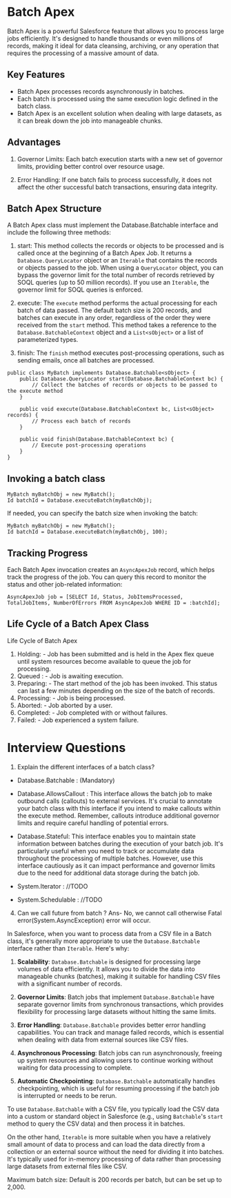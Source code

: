 # Batch Apex
Batch Apex is a powerful Salesforce feature that allows you to process large jobs efficiently. It's designed to handle thousands or even millions of records, making it ideal for data cleansing, archiving, or any operation that requires the processing of a massive amount of data.

## Key Features
* Batch Apex processes records asynchronously in batches.
* Each batch is processed using the same execution logic defined in the batch class.   
* Batch Apex is an excellent solution when dealing with large datasets, as it can break down the job into manageable chunks.

## Advantages
1. Governor Limits: Each batch execution starts with a new set of governor limits, providing better control over resource usage.

2. Error Handling: If one batch fails to process successfully, it does not affect the other successful batch transactions, ensuring data integrity.

## Batch Apex Structure
A Batch Apex class must implement the Database.Batchable interface and include the following three methods:

1. start: This method collects the records or objects to be processed and is called once at the beginning of a Batch Apex Job. It returns a `Database.QueryLocator` object or an `Iterable` that contains the records or objects passed to the job. When using a `QueryLocator` object, you can bypass the governor limit for the total number of records retrieved by SOQL queries (up to 50 million records). If you use an `Iterable`, the governor limit for SOQL queries is enforced. 

2. execute: The `execute` method performs the actual processing for each batch of data passed. The default batch size is 200 records, and batches can execute in any order, regardless of the order they were received from the `start` method. This method takes a reference to the `Database.BatchableContext` object and a `List<sObject>` or a list of parameterized types.

3. finish: The `finish` method executes post-processing operations, such as sending emails, once all batches are processed.

```apex
public class MyBatch implements Database.Batchable<sObject> {
    public Database.QueryLocator start(Database.BatchableContext bc) {
        // Collect the batches of records or objects to be passed to the execute method
    }

    public void execute(Database.BatchableContext bc, List<sObject> records) {
        // Process each batch of records
    }

    public void finish(Database.BatchableContext bc) {
        // Execute post-processing operations
    }
}
```

## Invoking a batch class
```apex
MyBatch myBatchObj = new MyBatch();
Id batchId = Database.executeBatch(myBatchObj);
```

If needed, you can specify the batch size when invoking the batch:

```apex
MyBatch myBatchObj = new MyBatch();
Id batchId = Database.executeBatch(myBatchObj, 100);
```

## Tracking Progress
Each Batch Apex invocation creates an `AsyncApexJob` record, which helps track the progress of the job. You can query this record to monitor the status and other job-related information:

```apex
AsyncApexJob job = [SELECT Id, Status, JobItemsProcessed, TotalJobItems, NumberOfErrors FROM AsyncApexJob WHERE ID = :batchId];
```

## Life Cycle of a Batch Apex Class
Life Cycle of Batch Apex

1. Holding: - Job has been submitted and is held in the Apex flex queue until system resources become available to queue the job for processing.
2. Queued : - Job is awaiting execution.
3. Preparing: - The start method of the job has been invoked. This status can last a few minutes depending on the size of the batch of records.
4. Processing: - Job is being processed.
5. Aborted: - Job aborted by a user.
6. Completed: - Job completed with or without failures.
7. Failed: - Job experienced a system failure.

# Interview Questions

1. Explain the different interfaces of a batch class?
 - Database.Batchable : (Mandatory)

 - Database.AllowsCallout : This interface allows the batch job to make outbound calls (callouts) to external services. It's crucial to annotate your batch class with this interface if you intend to make callouts within the execute method. Remember, callouts introduce additional governor limits and require careful handling of potential errors.

 - Database.Stateful: This interface enables you to maintain state information between batches during the execution of your batch job. It's particularly useful when you need to track or accumulate data throughout the processing of multiple batches. However, use this interface cautiously as it can impact performance and governor limits due to the need for additional data storage during the batch job.

 - System.Iterator : //TODO

 - System.Schedulable : //TODO



4. Can we call future from batch ?
Ans- No, we cannot call otherwise Fatal error(System.AsyncException) error will occur.



In Salesforce, when you want to process data from a CSV file in a Batch class, it's generally more appropriate to use the `Database.Batchable` interface rather than `Iterable`. Here's why:

1. **Scalability**: `Database.Batchable` is designed for processing large volumes of data efficiently. It allows you to divide the data into manageable chunks (batches), making it suitable for handling CSV files with a significant number of records.

2. **Governor Limits**: Batch jobs that implement `Database.Batchable` have separate governor limits from synchronous transactions, which provides flexibility for processing large datasets without hitting the same limits.

3. **Error Handling**: `Database.Batchable` provides better error handling capabilities. You can track and manage failed records, which is essential when dealing with data from external sources like CSV files.

4. **Asynchronous Processing**: Batch jobs can run asynchronously, freeing up system resources and allowing users to continue working without waiting for data processing to complete.

5. **Automatic Checkpointing**: `Database.Batchable` automatically handles checkpointing, which is useful for resuming processing if the batch job is interrupted or needs to be rerun.

To use `Database.Batchable` with a CSV file, you typically load the CSV data into a custom or standard object in Salesforce (e.g., using `Batchable`'s `start` method to query the CSV data) and then process it in batches.

On the other hand, `Iterable` is more suitable when you have a relatively small amount of data to process and can load the data directly from a collection or an external source without the need for dividing it into batches. It's typically used for in-memory processing of data rather than processing large datasets from external files like CSV.


Maximum batch size: Default is 200 records per batch, but can be set up to 2,000.